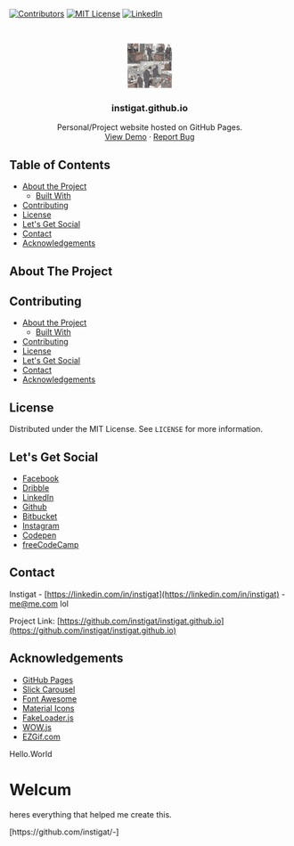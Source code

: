 <!-- PROJECT SHIELDS -->
[![Contributors][contributors-shield]]()
[![MIT License][license-shield]][license-url]
[![LinkedIn][linkedin-shield]][linkedin-url]

<!-- PROJECT LOGO -->
<br />
<p align="center">
  <a href="https://github.com/instigat/instigat.github.io">
    <img src="/images/instigat.jpg" alt="Logo" width="80" height="80">
  </a>

  <h3 align="center">instigat.github.io</h3>

  <p align="center">
    Personal/Project website hosted on GitHub Pages.
    <br />
    <a href="https://www.instigat.github.io/--">View Demo</a>
    ·
    <a href="https://github.com//issues">Report Bug</a>
  </p>
</p>

<!-- TABLE OF CONTENTS -->
## Table of Contents

* [About the Project](#about-the-project)
  * [Built With](#built-with)
* [Contributing](#contributing)
* [License](#license)
* [Let's Get Social](#lets-get-social)
* [Contact](#contact)
* [Acknowledgements](#acknowledgements)

<!-- ABOUT THE PROJECT -->
## About The Project

<!-- CONTRIBUTING -->
## Contributing

* [About the Project](#about-the-project)
  * [Built With](#built-with)
* [Contributing](#contributing)
* [License](#license)
* [Let's Get Social](#lets-get-social)
* [Contact](#contact)
* [Acknowledgements](#acknowledgements)

<!-- LICENSE -->
## License

Distributed under the MIT License. See `LICENSE` for more information.



<!-- LET'S GET SOCIAL -->
## Let's Get Social

* [Facebook](https://facebook.com/instigat)
* [Dribble](https://dribbble.com/instigat)
* [LinkedIn](https://linkedin.com/in/instigat)
* [Github](https://github.com/instigat)
* [Bitbucket](https://bitbucket.com/instigat)
* [Instagram](http://instagram.com/instigat)
* [Codepen](http://codepen.io/instigat)
* [freeCodeCamp](http://freeCodeCamp.com/instigat)


<!-- CONTACT -->
## Contact

Instigat - [https://linkedin.com/in/instigat](https://linkedin.com/in/instigat) - me@me.com lol

Project Link: [https://github.com/instigat/instigat.github.io](https://github.com/instigat/instigat.github.io)

<!-- ACKNOWLEDGEMENTS -->
## Acknowledgements
* [GitHub Pages](https://pages.github.com)
* [Slick Carousel](https://instigat.github.io/)
* [Font Awesome](https://fontawesome.com)
* [Material Icons](https://material.io/icons)
* [FakeLoader.js](https://instigat.github.io/fakeLoader.js)
* [WOW.js](https://www.delac.io/wow)
* [EZGif.com](https://ezgif.com/maker)

<!-- MARKDOWN LINKS & IMAGES -->
[contributors-shield]: https://img.shields.io/badge/contributors-1-orange.svg?style=flat-square
[license-shield]: https://img.shields.io/badge/license-MIT-blue.svg?style=flat-square
[license-url]: https://choosealicense.com/licenses/mit
[linkedin-shield]: https://img.shields.io/badge/-LinkedIn-black.svg?style=flat-square&logo=linkedin&colorB=555
[linkedin-url]: https://linkedin.com/in/instigat
[product-screenshot]: /images/instigat.jpg

<!DOCTYPE html>
<html>
<head>
Hello.World
</head>
<body>

<h1>Welcum</h1>
<p>heres everything that helped me create this.</p>
<p>[https://github.com/instigat/-]</p>

</body>
</html>
